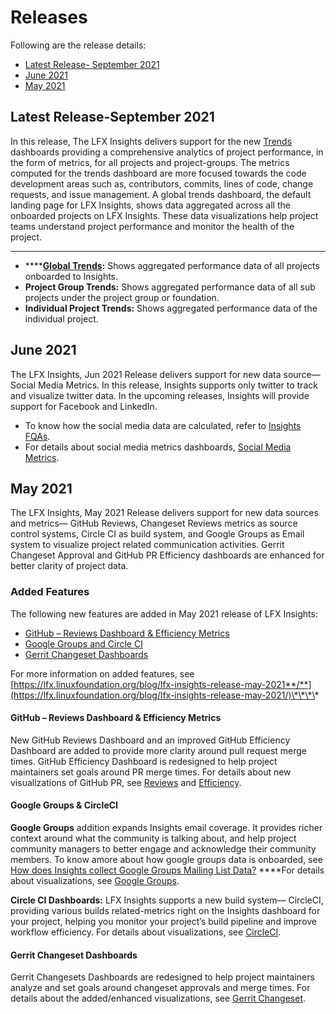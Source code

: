 # Releases

Following are the release details:

* [Latest Release- September 2021](releases.md#latest-release-september-2021)
* [June 2021](releases.md)
* [May 2021](releases.md#may-2021)

## Latest Release-September 2021

In this release, The LFX Insights delivers support for the new [Trends](trends.md) dashboards providing a comprehensive analytics of project performance, in the form of metrics, for all projects and project-groups. The metrics computed for the trends dashboard are more focused towards the code development areas such as, contributors, commits, lines of code, change requests, and issue management. A global trends dashboard, the default landing page for LFX Insights, shows data aggregated across all the onboarded projects on LFX Insights. These data visualizations help project teams understand project performance and monitor the health of the project.****

* \*\*\*\*[**Global Trends**](trends.md#global-trends)**:** Shows aggregated performance data of all projects onboarded to Insights.
* **Project Group Trends:** Shows aggregated performance data of all sub projects under the project group or foundation.
* **Individual Project Trends:** Shows aggregated performance data of the individual project.

## June 2021

The LFX Insights, Jun 2021 Release delivers support for new data source— Social Media Metrics. In this release, Insights supports only twitter to track and visualize twitter data. In the upcoming releases, Insights will provide support for Facebook and LinkedIn. 

* To know how the social media data are calculated, refer to [Insights FQAs](insights-faqs.md#how-does-insights-collect-social-media-metrics-data).
* For details about social media metrics dashboards, [Social Media Metrics](social-media-metrics.md).

## May 2021

The LFX Insights, May 2021 Release delivers support for new data sources and metrics— GitHub Reviews, Changeset Reviews metrics as source control systems, Circle CI as build system, and Google Groups as Email system to visualize project related communication activities. Gerrit Changeset Approval and GitHub PR Efficiency dashboards are enhanced for better clarity of project data.

### Added Features

The following new features are added in May 2021 release of LFX Insights:

* [GitHub – Reviews Dashboard & Efficiency Metrics](releases.md#github-reviews-dashboard-and-efficiency-metrics)
* [Google Groups and Circle CI](releases.md#google-groups-and-circleci)
* [Gerrit Changeset Dashboards](releases.md#gerrit-changeset-dashboards)

For more information on added features, see [https://lfx.linuxfoundation.org/blog/lfx-insights-release-may-2021**/**](https://lfx.linuxfoundation.org/blog/lfx-insights-release-may-2021/)\*\*\*\*

#### **GitHub – Reviews Dashboard & Efficiency Metrics**

New GitHub Reviews Dashboard and an improved GitHub Efficiency Dashboard are added to provide more clarity around pull request merge times. GitHub Efficiency Dashboard is redesigned to help project maintainers set goals around PR merge times. For details about new visualizations of GitHub PR, see [Reviews](technical-metrics/pull-request-management/github-pr.md#reviews) and [Efficiency](technical-metrics/pull-request-management/github-pr.md#efficiency).

#### **Google Groups & CircleCI**

**Google Groups** addition expands Insights email coverage. It provides richer context around what the community is talking about, and help project community managers to better engage and acknowledge their community members.  To know amore about how google groups data is onboarded, see [How does Insights collect Google Groups Mailing List Data?](insights-faqs.md#how-does-insights-collect-google-groups-mailing-list-data) ****For details about visualizations, see [Google Groups](collaboration-metrics/mailing-list/google-groups.md).

**Circle CI Dashboards:** LFX Insights supports a new build system— CircleCI, providing various builds related-metrics right on the Insights dashboard for your project, helping you monitor your project’s build pipeline and improve workflow efficiency. For details about visualizations, see [CircleCI](technical-metrics/ci-cd/circle-ci.md).

#### Gerrit Changeset Dashboards

Gerrit Changesets Dashboards are redesigned to help project maintainers analyze and set goals around changeset approvals and merge times. For details about the added/enhanced visualizations, see [Gerrit Changeset](technical-metrics/pull-request-management/gerrit-changeset.md).



